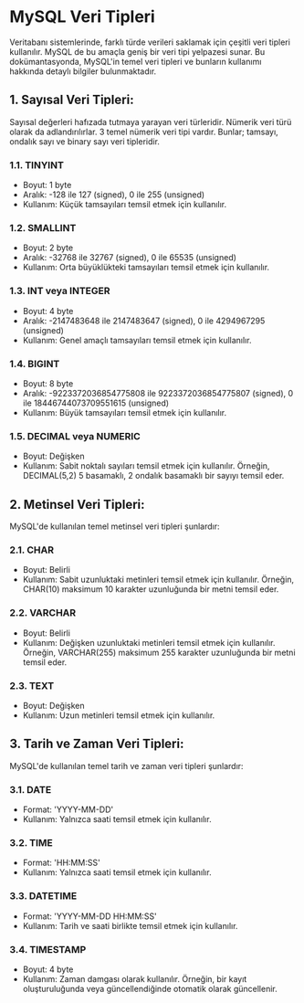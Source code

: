 # MySQL Veri Tipleri

Veritabanı sistemlerinde, farklı türde verileri saklamak için çeşitli veri tipleri kullanılır. MySQL de bu amaçla geniş bir veri tipi yelpazesi sunar. Bu dokümantasyonda, MySQL'in temel veri tipleri ve bunların kullanımı hakkında detaylı bilgiler bulunmaktadır.

## 1. Sayısal Veri Tipleri:
Sayısal değerleri hafızada tutmaya yarayan veri türleridir. Nümerik veri türü olarak da adlandırılırlar. 3 temel nümerik veri tipi vardır. Bunlar; tamsayı, ondalık sayı ve binary sayı veri tipleridir.

### 1.1. TINYINT
- Boyut: 1 byte
- Aralık: -128 ile 127 (signed), 0 ile 255 (unsigned)
- Kullanım: Küçük tamsayıları temsil etmek için kullanılır.

### 1.2. SMALLINT
- Boyut: 2 byte
- Aralık: -32768 ile 32767 (signed), 0 ile 65535 (unsigned)
- Kullanım: Orta büyüklükteki tamsayıları temsil etmek için kullanılır.
  
### 1.3. INT veya INTEGER
- Boyut: 4 byte
- Aralık: -2147483648 ile 2147483647 (signed), 0 ile 4294967295 (unsigned)
- Kullanım: Genel amaçlı tamsayıları temsil etmek için kullanılır.

### 1.4. BIGINT
- Boyut: 8 byte
- Aralık: -9223372036854775808 ile 9223372036854775807 (signed), 0 ile 18446744073709551615 (unsigned)
- Kullanım: Büyük tamsayıları temsil etmek için kullanılır.

### 1.5. DECIMAL veya NUMERIC
- Boyut: Değişken
- Kullanım: Sabit noktalı sayıları temsil etmek için kullanılır. Örneğin, DECIMAL(5,2) 5 basamaklı, 2 ondalık basamaklı bir sayıyı temsil eder.

## 2. Metinsel Veri Tipleri:
MySQL'de kullanılan temel metinsel veri tipleri şunlardır:

### 2.1. CHAR
- Boyut: Belirli
- Kullanım: Sabit uzunluktaki metinleri temsil etmek için kullanılır. Örneğin, CHAR(10) maksimum 10 karakter uzunluğunda bir metni temsil eder.

### 2.2. VARCHAR
- Boyut: Belirli
- Kullanım: Değişken uzunluktaki metinleri temsil etmek için kullanılır. Örneğin, VARCHAR(255) maksimum 255 karakter uzunluğunda bir metni temsil eder.

### 2.3. TEXT
- Boyut: Değişken
- Kullanım: Uzun metinleri temsil etmek için kullanılır.

## 3. Tarih ve Zaman Veri Tipleri:
MySQL'de kullanılan temel tarih ve zaman veri tipleri şunlardır:

### 3.1. DATE
- Format: 'YYYY-MM-DD'
- Kullanım: Yalnızca saati temsil etmek için kullanılır.

### 3.2. TIME
- Format: 'HH:MM:SS'
- Kullanım: Yalnızca saati temsil etmek için kullanılır.

### 3.3. DATETIME
- Format: 'YYYY-MM-DD HH:MM:SS'
- Kullanım: Tarih ve saati birlikte temsil etmek için kullanılır.

### 3.4. TIMESTAMP
- Boyut: 4 byte
- Kullanım: Zaman damgası olarak kullanılır. Örneğin, bir kayıt oluşturuluğunda veya güncellendiğinde otomatik olarak güncellenir.

  

